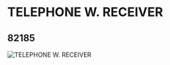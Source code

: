 # TELEPHONE W. RECEIVER
## 82185
![TELEPHONE W. RECEIVER](https://lc-www-live-s.legocdn.com/media/bricks/5/2/82185.jpg)